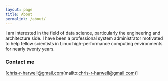 ```yaml
---
layout: page
title: About
permalink: /about/
---
```


I am interested in the field of data science, particularly the engineering and architecture side.  I have been a professional system administrator motivated to help fellow scientists in Linux high-performance computing environments for nearly twenty years.

### Contact me

[chris-r-harwell@gmail.com(mailto:chris-r-harwell@gmail.com)]
